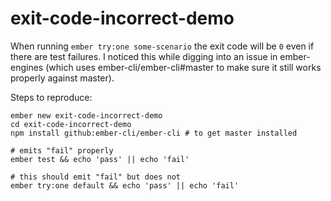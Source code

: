 # exit-code-incorrect-demo

When running `ember try:one some-scenario` the exit code will be `0` even if there are test failures. I noticed this while digging into an issue in ember-engines (which uses ember-cli/ember-cli#master to make sure it still works properly against master).

Steps to reproduce:

```
ember new exit-code-incorrect-demo
cd exit-code-incorrect-demo
npm install github:ember-cli/ember-cli # to get master installed

# emits "fail" properly
ember test && echo 'pass' || echo 'fail'

# this should emit "fail" but does not
ember try:one default && echo 'pass' || echo 'fail'
```

